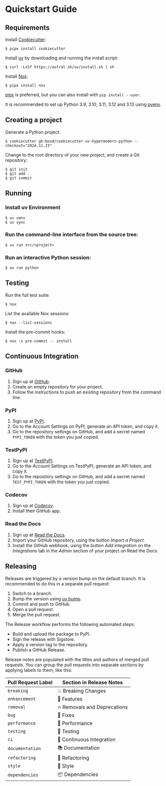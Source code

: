 # Quickstart Guide

## Requirements

Install [Cookiecutter]:

```console
$ pipx install cookiecutter
```

Install [uv] by downloading and running the install script:

```console
$ curl -LsSf https://astral.sh/uv/install.sh | sh
```

Install [Nox]:

```console
$ pipx install nox
```

[pipx] is preferred, but you can also install with `pip install --user`.

It is recommended to set up Python 3.9, 3.10, 3.11, 3.12 and 3.13 using [pyenv].

## Creating a project

Generate a Python project:

```console
$ cookiecutter gh:bosd/cookiecutter-uv-hypermodern-python --checkout="2024.11.23"
```

Change to the root directory of your new project,
and create a Git repository:

```console
$ git init
$ git add .
$ git commit
```

## Running

### Install uv Environment

```console
$ uv venv
$ uv sync
```

### Run the command-line interface from the source tree:

```console
$ uv run src/<project>
```

### Run an interactive Python session:

```console
$ uv run python
```

## Testing

Run the full test suite:

```console
$ nox
```

List the available Nox sessions:

```console
$ nox --list-sessions
```

Install the pre-commit hooks:

```console
$ nox -s pre-commit -- install
```

## Continuous Integration

### GitHub

1. Sign up at [GitHub].
2. Create an empty repository for your project.
3. Follow the instructions to push an existing repository from the command line.

### PyPI

1. Sign up at [PyPI].
2. Go to the Account Settings on PyPI,
   generate an API token, and copy it.
3. Go to the repository settings on GitHub, and
   add a secret named `PYPI_TOKEN` with the token you just copied.

### TestPyPI

1. Sign up at [TestPyPI].
2. Go to the Account Settings on TestPyPI,
   generate an API token, and copy it.
3. Go to the repository settings on GitHub, and
   add a secret named `TEST_PYPI_TOKEN` with the token you just copied.

### Codecov

1. Sign up at [Codecov].
2. Install their GitHub app.

### Read the Docs

1. Sign up at [Read the Docs].
2. Import your GitHub repository, using the button _Import a Project_.
3. Install the GitHub webhook,
   using the button _Add integration_
   on the _Integrations_ tab
   in the _Admin_ section of your project
   on Read the Docs.

## Releasing

Releases are triggered by a version bump on the default branch.
It is recommended to do this in a separate pull request:

1. Switch to a branch.
2. Bump the version using [uv bump].
3. Commit and push to GitHub.
4. Open a pull request.
5. Merge the pull request.

The Release workflow performs the following automated steps:

- Build and upload the package to PyPI.
- Sign the release with Sigstore.
- Apply a version tag to the repository.
- Publish a GitHub Release.

Release notes are populated with the titles and authors of merged pull requests.
You can group the pull requests into separate sections
by applying labels to them, like this:

<!-- table-release-drafter-sections-begin -->

| Pull Request Label | Section in Release Notes     |
| ------------------ | ---------------------------- |
| `breaking`         | 💥 Breaking Changes          |
| `enhancement`      | 🚀 Features                  |
| `removal`          | 🔥 Removals and Deprecations |
| `bug`              | 🐞 Fixes                     |
| `performance`      | 🐎 Performance               |
| `testing`          | 🚨 Testing                   |
| `ci`               | 👷 Continuous Integration    |
| `documentation`    | 📚 Documentation             |
| `refactoring`      | 🔨 Refactoring               |
| `style`            | 💄 Style                     |
| `dependencies`     | 📦 Dependencies              |

<!-- table-release-drafter-sections-end -->

[codecov]: https://codecov.io/
[cookiecutter]: https://github.com/audreyr/cookiecutter
[github]: https://github.com/
[nox]: https://nox.thea.codes/
[pipx]: https://pipxproject.github.io/pipx/
[uv]: https://docs.astral.sh/uv/
[uv bump]: https://docs.astral.sh/uv/reference/cli/
[pyenv]: https://github.com/pyenv/pyenv
[pypi]: https://pypi.org/
[read the docs]: https://readthedocs.org/
[testpypi]: https://test.pypi.org/
